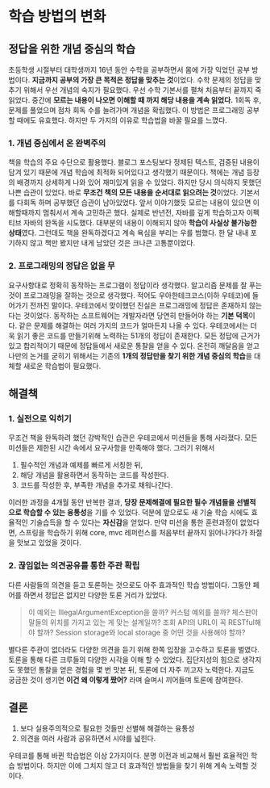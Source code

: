 # 학습 방법의 변화

## 정답을 위한 개념 중심의 학습

초등학생 시절부터 대학생까지 16년 동안 수학을 공부하면서 몸에 가장 익었던 공부 방법이다. **지금까지 공부의 가장 큰 목적은 정답을 맞추는 것**이었다. 수학 문제의 정답을 맞추기 위해서 우선 개념의 숙지가 필요했다. 우선 수학 기본서를 펼쳐 처음부터 끝까지 죽 읽었다. 중간에 **모르는 내용이 나오면 이해할 때 까지 해당 내용을 계속 읽었다.** 1회독 후, 문제를 풀었으며 점차 회독 수를 늘려가며 개념을 확립했다. 이 방법은 프로그래밍 공부할 때에도 유효했다. 하지만 두 가지의 이유로 학습법을 바꿀 필요를 느꼈다.

### 1. 개념 중심에서 온 완벽주의

책을 학습의 주요 수단으로 활용했다. 블로그 포스팅보다 정제된 텍스트, 검증된 내용이 담겨 있기 때문에 개념 학습에 최적화 되어있다고 생각했기 때문이다. 책에는 개념 등장의 배경까지 상세하게 나와 있어 재미있게 읽을 수 있었다. 하지만 당시 의식하지 못했던 나쁜 습관이 있었다. 바로 **무조건 책의 모든 내용을 순서대로 읽으려는 것**이었다. 기본서를 다회독 하며 공부했던 습관이 남아있었다. 앞서 이야기했듯 모르는 내용이 있으면 이해할때까지 멈춰서서 계속 고민하곤 했다. 실제로 반년전, 자바를 깊게 학습하고자 이펙티브 자바의 완독을 시도했다. 대부분의 내용이 이해되지 않아 **학습이 사실상 불가능한 상태**였다. 그런데도 책을 완독하겠다고 계속 욕심을 부리는 우를 범했다. 한 달 내내 포기하지 않고 책만 봤지만 내게 남았던 것은 크나큰 고통뿐이었다.

### 2. 프로그래밍의 정답은 없을 무

요구사항대로 정확히 동작하는 프로그램이 정답이라 생각했다. 알고리즘 문제를 잘 푸는 것이 프로그래밍을 잘하는 것으로 생각했다. 적어도 우아한테크코스(이하 우테코)에 들어가기 전까진 말이다. 우테코에서 맞이했던 진실은 프로그래밍에 정답은 존재하지 않는다는 것이었다. 동작하는 소프트웨어는 개발자라면 당연히 만들어야 하는 **기본 덕목**이다. 같은 문제를 해결하는 여러 가지의 코드가 얼마든지 나올 수 있다. 우테코에서는 더욱 읽기 좋은 코드를 만들기위해 노력하는 51개의 정답이 존재한다. 모든 정답에 근거가 있고 합리적이기 때문에 정답들에서 새로운 통찰을 얻을 수 있다. 온전히 깨달음을 얻고 나만의 논거를 굳히기 위해서는 기존의 **1개의 정답만을 찾기 위한 개념 중심의 학습**을 대체할 새로운 학습법이 필요했다.

## 해결책

### 1. 실전으로 익히기

무조건 책을 완독하려 했던 강박적인 습관은 우테코에서 미션들을 통해 사라졌다. 모든 미션들은 제한된 시간 속에서 요구사항을 만족해야 했다. 그러기 위해서

1. 필수적인 개념과 예제를 빠르게 서칭한 뒤,
2. 해당 개념을 활용하면서 동작하는 코드를 작성한다.
3. 코드를 작성한 후, 부족한 개념을 추가로 채워나간다.

이러한 과정을 4개월 동안 반복한 결과,  **당장 문제해결에 필요한 필수 개념들을 선별적으로 학습할 수 있는 융통성**을 기를 수 있었다. 덕분에 앞으로도 새 기술 학습 시에도 효율적인 기술습득을 할 수 있다는 **자신감**을 얻었다. 만약 미션을 통한 훈련과정이 없었다면, 스프링을 학습하기 위해 core, mvc 레퍼런스를 처음부터 끝까지 읽어나가다가 좌절을 맛보고 있었을 것이다.

### 2. 끊임없는 의견공유를 통한 주관 확립

다른 사람들의 의견을 듣고 토론하는 것으로도 아주 효과적인 학습 방법이다. 그동안 페어를 하면서 정답은 없지만 다양한 토론 거리가 있었다.

> 이 예외는 IllegalArgumentException을 쓸까? 커스텀 예외를 쓸까?
> 체스판이 말들의 위치를 가지고 있는 게 맞는 설계일까?
> 조회 API의 URL이 꼭 RESTful해야 할까?
> Session storage와 local storage 중 어떤 것을 사용해야 할까?

별다른 주관이 없더라도 다양한 의견을 듣기 위해 한쪽 입장을 고수하고 토론을 벌였다. 토론을 통해 다른 크루들의 다양한 시각을 이해 할 수 있었다. 집단지성의 힘으로 생각지도 못했던 통찰을 얻은 경험을 몇 번 맛본 뒤, 토론에 더 자주 끼고자 노력한다. 지금도 궁금한 것이 생기면 **이건 왜 이렇게 짰어?** 라며 슬며시 끼어들며 토론에 참여한다.
## 결론
1. 보다 실용주의적으로 필요한 것들만 선별해 해결하는 융통성
2. 의견을 여러 사람과 공유하면서 시야를 넓힌다.  

우테코를 통해 바뀐 학습법은 이상 2가지이다. 분명 이전과 비교해서 훨씬 효율적인 학습 방법이다. 하지만 이에 그치지 않고 더 효과적인 방법들을 찾기 위해 계속 노력할 것이다.
